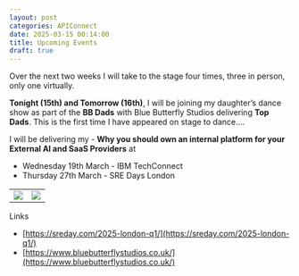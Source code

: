 ```yaml
---
layout: post
categories: APIConnect
date: 2025-03-15 00:14:00
title: Upcoming Events
draft: true
---
```


Over the next two weeks I will take to the stage four times, three in person, only one virtually.

**Tonight (15th)  and Tomorrow (16th)**, I will be joining my daughter’s dance show as part of the **BB Dads** with Blue Butterfly Studios delivering **Top Dads**. This is the first time I have appeared on stage to dance....

I will be delivering my - **Why you should own an internal platform for your External AI and SaaS Providers** at
* Wednesday 19th March - IBM TechConnect
* Thursday 27th March - SRE Days London

<table><tr>
<td><img style="width: 100%, valign:top" src="https://chrisphillips-cminion.github.io/images/bbdads.png"></td>
<td><img style="width: 100%, valign:top" src="https://chrisphillips-cminion.github.io/images/sredays-sm.png"></td>
</tr></table>

<!--more-->
Links
* [https://sreday.com/2025-london-q1/](https://sreday.com/2025-london-q1/)
* [https://www.bluebutterflystudios.co.uk/](https://www.bluebutterflystudios.co.uk/)
